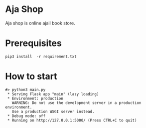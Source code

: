 
# Aja Shop
Aja shop is online ajail book store.

# Prerequisites
```
pip3 install  -r requirement.txt
```

# How to start
```
#> python3 main.py
 * Serving Flask app "main" (lazy loading)
 * Environment: production
   WARNING: Do not use the development server in a production environment.
   Use a production WSGI server instead.
 * Debug mode: off
 * Running on http://127.0.0.1:5000/ (Press CTRL+C to quit)
```
